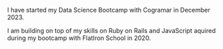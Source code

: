 I have started my Data Science Bootcamp with Cogramar in December 2023.

I am building on top of my skills on Ruby on Rails and JavaScript aquired during my bootcamp with FlatIron School in 2020.
